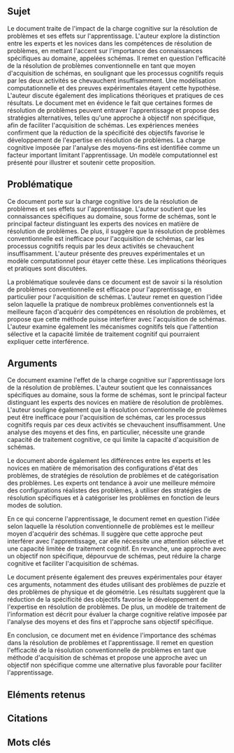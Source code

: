 ## Sujet
Le document traite de l'impact de la charge cognitive sur la résolution de problèmes et ses effets sur l'apprentissage. L'auteur explore la distinction entre les experts et les novices dans les compétences de résolution de problèmes, en mettant l'accent sur l'importance des connaissances spécifiques au domaine, appelées schémas. Il remet en question l'efficacité de la résolution de problèmes conventionnelle en tant que moyen d'acquisition de schémas, en soulignant que les processus cognitifs requis par les deux activités se chevauchent insuffisamment. Une modélisation computationnelle et des preuves expérimentales étayent cette hypothèse. L'auteur discute également des implications théoriques et pratiques de ces résultats. Le document met en évidence le fait que certaines formes de résolution de problèmes peuvent entraver l'apprentissage et propose des stratégies alternatives, telles qu'une approche à objectif non spécifique, afin de faciliter l'acquisition de schémas. Les expériences menées confirment que la réduction de la spécificité des objectifs favorise le développement de l'expertise en résolution de problèmes. La charge cognitive imposée par l'analyse des moyens-fins est identifiée comme un facteur important limitant l'apprentissage. Un modèle computationnel est présenté pour illustrer et soutenir cette proposition.
## Problématique
Ce document porte sur la charge cognitive lors de la résolution de problèmes et ses effets sur l'apprentissage. L'auteur soutient que les connaissances spécifiques au domaine, sous forme de schémas, sont le principal facteur distinguant les experts des novices en matière de résolution de problèmes. De plus, il suggère que la résolution de problèmes conventionnelle est inefficace pour l'acquisition de schémas, car les processus cognitifs requis par les deux activités se chevauchent insuffisamment. L'auteur présente des preuves expérimentales et un modèle computationnel pour étayer cette thèse. Les implications théoriques et pratiques sont discutées.

La problématique soulevée dans ce document est de savoir si la résolution de problèmes conventionnelle est efficace pour l'apprentissage, en particulier pour l'acquisition de schémas. L'auteur remet en question l'idée selon laquelle la pratique de nombreux problèmes conventionnels est la meilleure façon d'acquérir des compétences en résolution de problèmes, et propose que cette méthode puisse interférer avec l'acquisition de schémas. L'auteur examine également les mécanismes cognitifs tels que l'attention sélective et la capacité limitée de traitement cognitif qui pourraient expliquer cette interférence.
## Arguments
Ce document examine l'effet de la charge cognitive sur l'apprentissage lors de la résolution de problèmes. L'auteur soutient que les connaissances spécifiques au domaine, sous la forme de schémas, sont le principal facteur distinguant les experts des novices en matière de résolution de problèmes. L'auteur souligne également que la résolution conventionnelle de problèmes peut être inefficace pour l'acquisition de schémas, car les processus cognitifs requis par ces deux activités se chevauchent insuffisamment. Une analyse des moyens et des fins, en particulier, nécessite une grande capacité de traitement cognitive, ce qui limite la capacité d'acquisition de schémas.

Le document aborde également les différences entre les experts et les novices en matière de mémorisation des configurations d'état des problèmes, de stratégies de résolution de problèmes et de catégorisation des problèmes. Les experts ont tendance à avoir une meilleure mémoire des configurations réalistes des problèmes, à utiliser des stratégies de résolution spécifiques et à catégoriser les problèmes en fonction de leurs modes de solution.

En ce qui concerne l'apprentissage, le document remet en question l'idée selon laquelle la résolution conventionnelle de problèmes est le meilleur moyen d'acquérir des schémas. Il suggère que cette approche peut interférer avec l'apprentissage, car elle nécessite une attention sélective et une capacité limitée de traitement cognitif. En revanche, une approche avec un objectif non spécifique, dépourvue de schémas, peut réduire la charge cognitive et faciliter l'acquisition de schémas. 

Le document présente également des preuves expérimentales pour étayer ces arguments, notamment des études utilisant des problèmes de puzzle et des problèmes de physique et de géométrie. Les résultats suggèrent que la réduction de la spécificité des objectifs favorise le développement de l'expertise en résolution de problèmes. De plus, un modèle de traitement de l'information est décrit pour évaluer la charge cognitive relative imposée par l'analyse des moyens et des fins et l'approche sans objectif spécifique. 

En conclusion, ce document met en évidence l'importance des schémas dans la résolution de problèmes et l'apprentissage. Il remet en question l'efficacité de la résolution conventionnelle de problèmes en tant que méthode d'acquisition de schémas et propose une approche avec un objectif non spécifique comme une alternative plus favorable pour faciliter l'apprentissage.

## Eléments retenus 

## Citations

## Mots clés